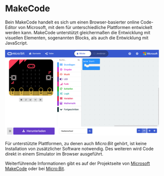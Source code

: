 # MakeCode

Bein MakeCode handelt es sich um einen Browser-basierter online Code-Editor von Microsoft, mit dem für unterschiedliche Plattformen entwickelt werden kann. MakeCode unterstützt gleichermaßen die Entwicklung mit visuellen Elementen, sogenannten Blocks, als auch die Entwicklung mit JavaScript.

![MakeCode Editor](./makecode_editor.png "MakeCode Editor")

Für unterstützte Plattformen, zu denen auch _Micro:Bit_ gehört, ist keine Installation von zusätzlicher Software notwendig. Des weiteren wird Code direkt in einem Simulator im Browser ausgeführt.

Weiterführende Informationen gibt es auf der Projektseite von [Microsoft MakeCode](https://www.microsoft.com/en-us/makecode "Microsoft MakeCode") oder bei [Micro:Bit](https://makecode.microbit.org "Micro:Bit").